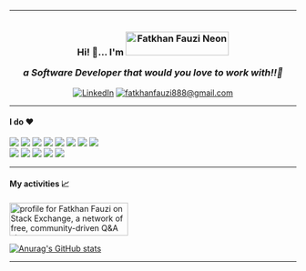 <hr>

<p align="right">
  <a target="_blank" rel="noopener noreferrer" href="https://camo.githubusercontent.com/bb1c4c2bafa92f953f8a7db1fdf1a23b33ec31005476cd4f00b321461ae5f5a0/68747470733a2f2f6b6f6d617265762e636f6d2f67687076632f3f757365726e616d653d6661746b68616e6661757a6926636f6c6f723d79656c6c6f77677265656e267374796c653d666c61742d737175617265"><img src="https://camo.githubusercontent.com/bb1c4c2bafa92f953f8a7db1fdf1a23b33ec31005476cd4f00b321461ae5f5a0/68747470733a2f2f6b6f6d617265762e636f6d2f67687076632f3f757365726e616d653d6661746b68616e6661757a6926636f6c6f723d79656c6c6f77677265656e267374796c653d666c61742d737175617265" alt="" data-canonical-src="https://komarev.com/ghpvc/?username=fatkhanfauzi&amp;color=yellowgreen&amp;style=flat-square" style="max-width: 100%;"></a>
</p>

<h3 align="center">Hi! 👋... I'm <img src="https://images.cooltext.com/5578292.png" width="181" height="42" style="max-width: 100%; margin-bottom: -5px !important;" alt="Fatkhan Fauzi Neon " /><p><i>a Software Developer that would you love to work with!!🙂</i></p></h3>

<p align="center">
  <a href="https://www.linkedin.com/in/fatkhanfauzi/"><img src="https://camo.githubusercontent.com/a80d00f23720d0bc9f55481cfcd77ab79e141606829cf16ec43f8cacc7741e46/68747470733a2f2f696d672e736869656c64732e696f2f62616467652f4c696e6b6564496e2d3030373742353f7374796c653d666f722d7468652d6261646765266c6f676f3d6c696e6b6564696e266c6f676f436f6c6f723d7768697465" alt="LinkedIn" data-canonical-src="https://img.shields.io/badge/LinkedIn-0077B5?style=for-the-badge&amp;logo=linkedin&amp;logoColor=white" style="max-width: 100%;"></a>
  <a href="mailto:fatkhanfauzi888@gmail.com"><img src="https://camo.githubusercontent.com/571384769c09e0c66b45e39b5be70f68f552db3e2b2311bc2064f0d4a9f5983b/68747470733a2f2f696d672e736869656c64732e696f2f62616467652f476d61696c2d4431343833363f7374796c653d666f722d7468652d6261646765266c6f676f3d676d61696c266c6f676f436f6c6f723d7768697465" alt="fatkhanfauzi888@gmail.com" data-canonical-src="https://img.shields.io/badge/Gmail-D14836?style=for-the-badge&amp;logo=gmail&amp;logoColor=white" style="max-width: 100%;"></a>
</p>
<hr>

<h4>I do ❤️</h4>

![](https://img.shields.io/badge/Code-Ruby-E50914?style=flat-square&logo=ruby&logoColor=white)
![](https://img.shields.io/badge/Code-Rails-E50914?style=flat-square&logo=rubyonrails&logoColor=white)
![](https://img.shields.io/badge/Code-Csharp-blue?style=flat-square&logo=csharp&logoColor=white)
![](https://img.shields.io/badge/Code-Javascript-F7DF1E?style=flat-square&logo=javascript&logoColor=white)
![](https://img.shields.io/badge/Code-Angular-critical?style=flat-square&logo=angular&logoColor=white)
![](https://img.shields.io/badge/Code-SQL-CC2927?style=flat-square&logo=microsoft-sql-server&logoColor=white)
![](https://img.shields.io/badge/Code-Bootstrap-563D7C?style=flat-square&logo=bootstrap&logoColor=white)
![](https://img.shields.io/badge/Code-Node.js-43853D?style=flat-square&logo=node.js&logoColor=white)
<br/>
![](https://img.shields.io/badge/OS-Windows-0078D6?style=flat-square&logo=windows&logoColor=white)
![](https://img.shields.io/badge/OS-Ubuntu-E95420?style=flat-square&logo=ubuntu&logoColor=white)
![](https://img.shields.io/badge/Tools-PostgreSQL-lightblue?style=flat-square&logo=postgresql&logoColor=white)
![](https://img.shields.io/badge/Platforms-Dotnet-darkblue?style=flat-square&logo=.net&logoColor=white)
![](https://img.shields.io/badge/Platforms-Docker-blue?style=flat-square&logo=docker&logoColor=white)

<hr>

<h4>My activities 📈</h4>

<a href="https://stackexchange.com/users/6145548"><img src="https://stackexchange.com/users/flair/6145548.png" width="208" height="58" alt="profile for Fatkhan Fauzi on Stack Exchange, a network of free, community-driven Q&amp;A sites" title="profile for Fatkhan Fauzi on Stack Exchange, a network of free, community-driven Q&amp;A sites"></a>

[![Anurag's GitHub stats](https://github-readme-stats.vercel.app/api?username=fatkhanfauzi&count_private=true&show_icons=true&theme=dracula)](https://github.com/anuraghazra/github-readme-stats)


<hr>

<!--
**fatkhanfauzi/fatkhanfauzi** is a ✨ _special_ ✨ repository because its `README.md` (this file) appears on your GitHub profile.

Here are some ideas to get you started:

- 🔭 I’m currently working on ...
- 🌱 I’m currently learning ...
- 👯 I’m looking to collaborate on ...
- 🤔 I’m looking for help with ...
- 💬 Ask me about ...
- 📫 How to reach me: ...
- 😄 Pronouns: ...
- ⚡ Fun fact: ...
-->
